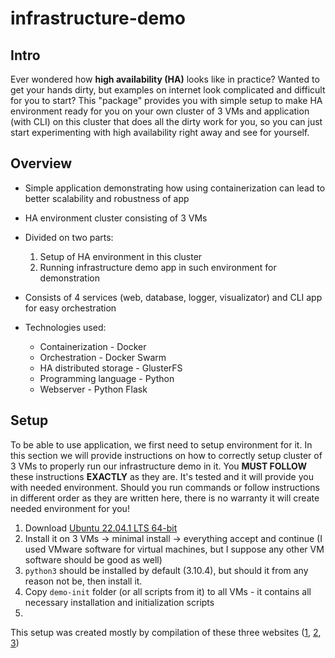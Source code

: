 # infrastructure-demo

## Intro
Ever wondered how **high availability (HA)** looks like in practice? Wanted to get your hands dirty, but examples on internet look complicated and difficult for you to start? This "package" provides you with simple setup to make HA environment ready for you on your own cluster of 3 VMs and application (with CLI) on this cluster that does all the dirty work for you, so you can just start experimenting with high availability right away and see for yourself.

## Overview
- Simple application demonstrating how using containerization can lead to better scalability and robustness of app
- HA environment cluster consisting of 3 VMs
- Divided on two parts:
  1. Setup of HA environment in this cluster
  2. Running infrastructure demo app in such environment for demonstration
  
- Consists of 4 services (web, database, logger, visualizator) and CLI app for easy orchestration
- Technologies used:
  - Containerization - Docker
  - Orchestration - Docker Swarm
  - HA distributed storage - GlusterFS
  - Programming language - Python
  - Webserver - Python Flask  

## Setup
To be able to use application, we first need to setup environment for it. In this section we will provide instructions on how to correctly setup cluster of 3 VMs to properly run our infrastructure demo in it. You **MUST FOLLOW** these instructions **EXACTLY** as they are. It's tested and it will provide you with needed environment. Should you run commands or follow instructions in different order as they are written here, there is no warranty it will create needed environment for you! 

1. Download [Ubuntu 22.04.1 LTS 64-bit](https://ubuntu.com/download/desktop)
2. Install it on 3 VMs -> minimal install -> everything accept and continue (I used VMware software for virtual machines, but I suppose any other VM software should be good as well)
3. `python3` should be installed by default (3.10.4), but should it from any reason not be, then install it.
4. Copy `demo-init` folder (or all scripts from it) to all VMs - it contains all necessary installation and initialization scripts
5. 


This setup was created mostly by compilation of these three websites ([1](https://thenewstack.io/tutorial-create-a-docker-swarm-with-persistent-storage-using-glusterfs/), [2](https://docs.docker.com/engine/install/ubuntu/), [3](https://docs.docker.com/engine/install/linux-postinstall/))
